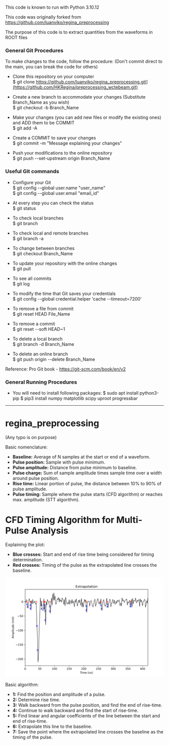 This code is known to run with Python 3.10.12

This code was originally forked from https://github.com/luanviko/regina_preprocessing

The purpose of this code is to extract quantities from the waveforms in ROOT files

### General Git Procedures

To make changes to the code, follow the procedure:
(Don't commit direct to the main, you can break the code for others)

- Clone this repository on your computer  
$   git clone https://github.com/luanviko/regina_preprocessing.git](https://github.com/HKRegina/preprocessing_wctebeam.git)

- Create a new branch to accommodate your changes (Substitute Branch_Name as you wish)  
$   git checkout -b Branch_Name  

- Make your changes (you can add new files or modify the existing ones) and ADD them to be COMMIT  
$   git add -A  

- Create a COMMIT to save your changes  
$   git commit -m "Message explaining your changes"  

- Push your modifications to the online repository  
$   git push --set-upstream origin Branch_Name  

### Useful Git commands

- Configure your Git  
$   git config --global user.name "user_name"  
$   git config --global user.email "email_id"  

- At every step you can check the status  
$   git status  

- To check local branches  
$   git branch  

- To check local and remote branches  
$   git branch -a

- To change between branches  
$   git checkout Branch_Name  

- To update your repository with the online changes  
$   git pull  

- To see all commits  
$   git log  

- To modify the time that Git saves your credentials  
$   git config --global credential.helper 'cache --timeout=7200'  

- To remove a file from commit  
$   git reset HEAD File_Name  

- To remove a commit  
$   git reset --soft HEAD~1  

- To delete a local branch  
$   git branch -d Branch_Name

- To delete an online branch  
$   git push origin --delete Branch_Name  

Reference: Pro Git book - https://git-scm.com/book/en/v2

### General Running Procedures

- You will need to install following packages:
$   sudo apt install python3-pip
$   pip3 install numpy matplotlib scipy uproot progressbar

 *** 
 
# regina_preprocessing

(Any typo is on purpose)

Basic nomenclature:
* **Baseline:** Average of N samples at the start or end of a waveform.
* **Pulse position:** Sample with pulse minimum.
* **Pulse amplitude:** Distance from pulse minimum to baseline.
* **Pulse charge:** Sum of sample amplitude times sample time over a width around pulse position.
* **Rise time:** Linear portion of pulse, the distance between 10% to 90% of pulse amplitude.
* **Pulse timing:** Sample where the pulse starts (CFD algorithm) or reaches max. amplitude (STT algorithm). 

# CFD Timing Algorithm for Multi-Pulse Analysis

Explaining the plot:
* **Blue crosses:** Start and end of rise time being considered for timing determination.
* **Red crosses:** Timing of the pulse as the extrapolated line crosses the baseline.

![Waveform with pulse timing determined by CFD. Red crosses represent timing of  pulse.](./waveform_example.png)

Basic algorithm:
* **1:** Find the position and amplitude of a pulse.
* **2:** Determine rise time.
* **3:** Walk backward from the pulse position, and find the end of rise-time.
* **4:** Continue to walk backward and find the start of rise-time.
* **5:** Find linear and angular coefficients of the line between the start and end of rise-time.
* **6:** Extrapolate this line to the baseline.
* **7:** Save the point where the extrapolated line crosses the baseline as the timing of the pulse.
